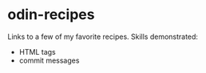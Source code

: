 # odin-recipes
Links to a few of my favorite recipes. 
Skills demonstrated:
- HTML tags
- commit messages